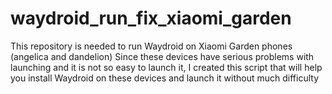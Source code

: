 # waydroid_run_fix_xiaomi_garden
This repository is needed to run Waydroid on Xiaomi Garden phones (angelica and dandelion)  Since these devices have serious problems with launching and it is not so easy to launch it, I created this script that will help you install Waydroid on these devices and launch it without much difficulty

